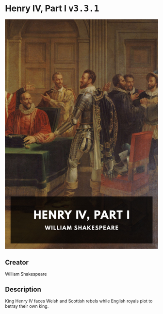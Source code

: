 
# Henry IV, Part I <kbd>v3.3.1</kbd>

<center>
  <img src="./cover-1024.jpg"/>
</center>

## Creator
William Shakespeare

## Description
King Henry IV faces Welsh and Scottish rebels while English royals plot to betray their own king.
